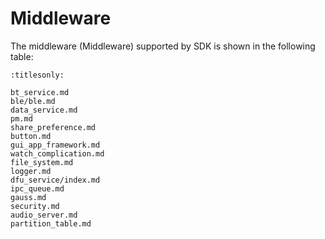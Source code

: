 ﻿# Middleware

The middleware (Middleware) supported by SDK is shown in the following table:

```{toctree}
:titlesonly:

bt_service.md
ble/ble.md
data_service.md
pm.md
share_preference.md
button.md
gui_app_framework.md
watch_complication.md
file_system.md
logger.md
dfu_service/index.md
ipc_queue.md
gauss.md
security.md
audio_server.md
partition_table.md
```
